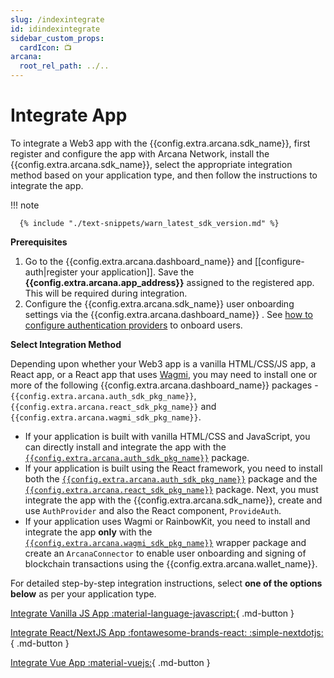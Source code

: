 ```yaml
---
slug: /indexintegrate
id: idindexintegrate
sidebar_custom_props:
  cardIcon: 📺
arcana:
  root_rel_path: ../..
---
```


# Integrate App

To integrate a Web3 app with the {{config.extra.arcana.sdk_name}}, first register and configure the app with Arcana Network, install the {{config.extra.arcana.sdk_name}}, select the appropriate integration method based on your application type, and then follow the instructions to integrate the app.

!!! note

      {% include "./text-snippets/warn_latest_sdk_version.md" %}

**Prerequisites**

1. Go to the {{config.extra.arcana.dashboard_name}} and [[configure-auth|register your application]]. Save the **{{config.extra.arcana.app_address}}** assigned to the registered app. This will be required during integration.
2. Configure the {{config.extra.arcana.sdk_name}} user onboarding settings via the {{config.extra.arcana.dashboard_name}} . See [how to configure authentication providers]({{page.meta.arcana.root_rel_path}}/howto/config_auth/index.md) to onboard users.

**Select Integration Method**

Depending upon whether your Web3 app is a vanilla HTML/CSS/JS app, a React app, or a React app that uses [Wagmi](https://wagmi.sh/), you may need to install one or more of the following {{config.extra.arcana.dashboard_name}} packages - `{{config.extra.arcana.auth_sdk_pkg_name}}`, `{{config.extra.arcana.react_sdk_pkg_name}}` and `{{config.extra.arcana.wagmi_sdk_pkg_name}}`.

* If your application is built with vanilla HTML/CSS and JavaScript, you can directly install and integrate the app with the [`{{config.extra.arcana.auth_sdk_pkg_name}}`](https://www.npmjs.com/package/@arcana/auth) package.
* If your application is built using the React framework, you need to install both the [`{{config.extra.arcana.auth_sdk_pkg_name}}`](https://www.npmjs.com/package/@arcana/auth) package and the [`{{config.extra.arcana.react_sdk_pkg_name}}`](https://www.npmjs.com/package/@arcana/auth-react) package. Next, you must integrate the app with the {{config.extra.arcana.sdk_name}}, create and use  `AuthProvider` and also the React component, `ProvideAuth`. 
* If your application uses Wagmi or RainbowKit, you need to install and integrate the app **only** with the [`{{config.extra.arcana.wagmi_sdk_pkg_name}}`](https://www.npmjs.com/package/@arcana/auth-wagmi) wrapper package and create an `ArcanaConnector` to enable user onboarding and signing of blockchain transactions using the {{config.extra.arcana.wallet_name}}.

For detailed step-by-step integration instructions, select **one of the options below** as per your application type.

[Integrate Vanilla JS App :material-language-javascript:](./integrate_wallet.md){ .md-button }

[Integrate React/NextJS App :fontawesome-brands-react: :simple-nextdotjs:](./react/index.md){ .md-button }

[Integrate Vue App :material-vuejs:](./integrate_wallet_vue.md){ .md-button }